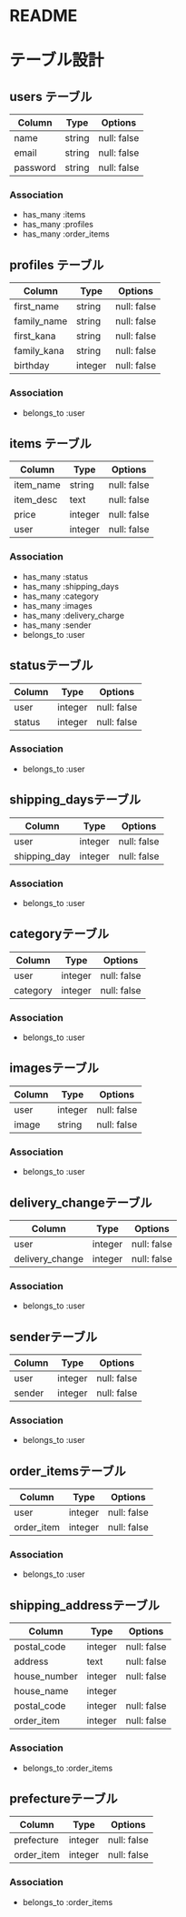 # README

# テーブル設計


## users テーブル

| Column   | Type   | Options     |
| -------- | ------ | ----------- |
| name     | string | null: false |
| email    | string | null: false |
| password | string | null: false |

### Association

- has_many :items
- has_many :profiles
- has_many :order_items


## profiles テーブル

| Column         | Type    | Options     |
| -------------- | ------- | ----------- |
| first_name     | string  | null: false |
| family_name    | string  | null: false |
| first_kana     | string  | null: false |
| family_kana    | string  | null: false |
| birthday       | integer | null: false |

### Association

- belongs_to :user


## items テーブル

| Column       | Type     | Options     |
| ------------ | -------- | ----------- |
| item_name   | string   | null: false |
| item_desc   | text     | null: false |
| price        | integer  | null: false |
| user         | integer  | null: false |

### Association

- has_many :status
- has_many :shipping_days
- has_many :category
- has_many :images
- has_many :delivery_charge
- has_many :sender
- belongs_to :user


##  statusテーブル

| Column   | Type       | Options     |
| -------- | ---------- | ----------- |
| user     | integer    | null: false |
| status   | integer    | null: false |

### Association

- belongs_to :user


##  shipping_daysテーブル

| Column          | Type       | Options     |
| --------------- | ---------- | ----------- |
| user            | integer    | null: false |
| shipping_day    | integer    | null: false |

### Association

- belongs_to :user


##  categoryテーブル

| Column          | Type       | Options     |
| --------------- | ---------- | ----------- |
| user            | integer    | null: false |
| category        | integer    | null: false |

### Association

- belongs_to :user


##  imagesテーブル

| Column          | Type       | Options     |
| --------------- | ---------- | ----------- |
| user            | integer    | null: false |
| image           | string     | null: false |

### Association

- belongs_to :user


##  delivery_changeテーブル

| Column            | Type       | Options     |
| ----------------- | ---------- | ----------- |
| user              | integer    | null: false |
| delivery_change   | integer    | null: false |

### Association

- belongs_to :user


##  senderテーブル

| Column          | Type       | Options     |
| --------------- | ---------- | ----------- |
| user            | integer    | null: false |
| sender          | integer    | null: false |

### Association

- belongs_to :user


##  order_itemsテーブル

| Column           | Type       | Options     |
| ---------------- | ---------- | ----------- |
| user             | integer    | null: false |
| order_item       | integer    | null: false |

### Association

- belongs_to :user


##  shipping_addressテーブル

| Column           | Type       | Options     |
| ---------------- | ---------- | ----------- |
| postal_code      | integer    | null: false |
| address          | text       | null: false |
| house_number     | integer    | null: false |
| house_name       | integer    |             |
| postal_code      | integer    | null: false |
| order_item       | integer    | null: false |

### Association

- belongs_to :order_items


##  prefectureテーブル

| Column           | Type    | Options     |
| ---------------- | ------- | ----------- |
| prefecture       | integer | null: false |
| order_item       | integer | null: false |

### Association

- belongs_to :order_items
